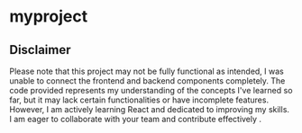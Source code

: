 # myproject
## Disclaimer

Please note that this project may not be fully functional as intended, I was unable to connect the frontend and backend components completely. The code provided represents my understanding of the concepts I've learned so far, but it may lack certain functionalities or have incomplete features. However, I am actively learning React and dedicated to improving my skills. I am eager to collaborate with your team and contribute effectively .

